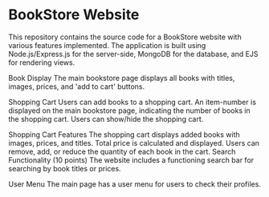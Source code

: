 # BookStore Website 

This repository contains the source code for a BookStore website with various features implemented. The application is built using Node.js/Express.js for the server-side, MongoDB for the database, and EJS for rendering views.

Book Display 
The main bookstore page displays all books with titles, images, prices, and 'add to cart' buttons.

Shopping Cart 
Users can add books to a shopping cart.
An item-number is displayed on the main bookstore page, indicating the number of books in the shopping cart. 
Users can show/hide the shopping cart.

Shopping Cart Features 
The shopping cart displays added books with images, prices, and titles.
Total price is calculated and displayed.
Users can remove, add, or reduce the quantity of each book in the cart.
Search Functionality (10 points)
The website includes a functioning search bar for searching by book titles or prices.

User Menu 
The main page has a user menu for users to check their profiles.